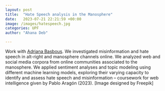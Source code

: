 ```yaml
---
layout: post
title:  "Hate Speech analysis in the Manosphere"
date:   2023-07-21 22:21:59 +00:00
image: /images/hatespeech.jpg
categories: UPF
author: "Ahana Deb"

---
```

Work with [Adriana Basbous](https://adriaaa.com). We investigated misinformation and hate speech in alt-right and manosphere channels online. We analyzed web and social media corpora from online communities associated to the manosphere. We applied sentiment analyses and topic modeling using different machine learning models, exploring their varying capacity to identify and assess hate speech and misinformation – coursework for web intelligence given by Pablo Aragón (2023).
[Image designed by Freepik]
